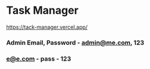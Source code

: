 # Task Manager
https://tack-manager.vercel.app/
### Admin Email, Password - admin@me.com, 123
### e@e.com - pass - 123

